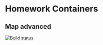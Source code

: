 # Homework Containers
## Map advanced

[![Build status](https://ci.appveyor.com/api/projects/status/t6ukvvbfmptkn9vt?svg=true)](https://ci.appveyor.com/project/toha62/ajs-containers-map-adv)